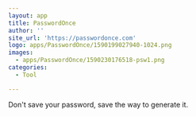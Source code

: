 ```yaml
---
layout: app
title: PasswordOnce
author: ''
site_url: 'https://passwordonce.com'
logo: apps/PasswordOnce/1590199027940-1024.png
images:
  - apps/PasswordOnce/1590230176518-psw1.png
categories:
  - Tool

---
```

Don't save your password, save the way to generate it.
